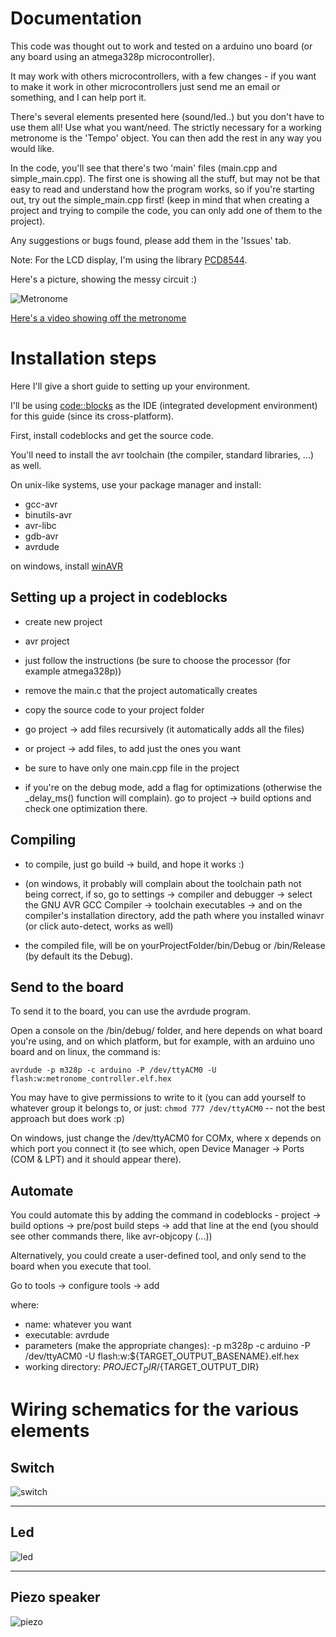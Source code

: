 # Documentation #


This code was thought out to work and tested on a arduino uno board (or any board using an atmega328p microcontroller).

It may work with others microcontrollers, with a few changes - if you want to make it work in other microcontrollers just send me an email or something, and I can help port it.

There's several elements presented here (sound/led..) but you don't have to use them all! Use what you want/need. The strictly necessary for a working metronome is the 'Tempo' object. You can then add the rest in any way you would like.

In the code, you'll see that there's two 'main' files (main.cpp and simple_main.cpp). The first one is showing all the stuff, but may not be that easy to read and understand how the program works, so if you're starting out, try out the simple_main.cpp first!
(keep in mind that when creating a project and trying to compile the code, you can only add one of them to the project).

Any suggestions or bugs found, please add them in the 'Issues' tab.

Note: For the LCD display, I'm using the library [PCD8544](http://code.google.com/p/pcd8544/).

Here's a picture, showing the messy circuit :)

![Metronome](images/metronome.jpg)

[Here's a video showing off the metronome](images/metronome_controller.avi)


# Installation steps #

Here I'll give a short guide to setting up your environment.


I'll be using [code::blocks](http://www.codeblocks.org/) as the IDE (integrated development environment) for this guide (since its cross-platform).


First, install codeblocks and get the source code.



You'll need to install the avr toolchain (the compiler, standard libraries, ...) as well.

On unix-like systems, use your package manager and install:

 * gcc-avr
 * binutils-avr
 * avr-libc
 * gdb-avr
 * avrdude



on windows, install [winAVR](http://winavr.sourceforge.net/)


## Setting up a project in codeblocks ##


 * create new project
 * avr project
 * just follow the instructions (be sure to choose the processor (for example atmega328p))

 * remove the main.c that the project automatically creates
 * copy the source code to your project folder
 * go project -> add files recursively (it automatically adds all the files)
 * or project -> add files, to add just the ones you want
 * be sure to have only one main.cpp file in the project

 * if you're on the debug mode, add a flag for optimizations (otherwise the _delay_ms() function will complain). go to project -> build options and check one optimization there.


## Compiling ##


 * to compile, just go build -> build, and hope it works :)

 * (on windows, it probably will complain about the toolchain path not being correct, if so, go to settings -> compiler and debugger -> select the GNU AVR GCC Compiler -> toolchain executables -> and on the compiler's installation directory, add the path where you installed winavr (or click auto-detect, works as well)

 * the compiled file, will be on yourProjectFolder/bin/Debug or /bin/Release (by default its the Debug).


## Send to the board ##


To send it to the board, you can use the avrdude program.

Open a console on the /bin/debug/ folder, and here depends on what board you're using, and on  which platform, but for example, with an arduino uno board and on linux, the command is:

`avrdude -p m328p -c arduino -P /dev/ttyACM0 -U flash:w:metronome_controller.elf.hex`

You may have to give permissions to write to it (you can add yourself to whatever group it belongs to, or just: `chmod 777 /dev/ttyACM0` -- not the best approach but does work :p)


On windows, just change the /dev/ttyACM0 for COMx, where x depends on which port you connect it (to see which, open Device Manager -> Ports (COM & LPT) and it should appear there).


## Automate ##


You could automate this by adding the command in codeblocks - project -> build options -> pre/post build	steps -> add that line at the end (you should see other commands there, like avr-objcopy (...))

Alternatively, you could create a user-defined tool, and only send to the board when you execute that tool.


Go to tools -> configure tools -> add

where:
 * name: whatever you want
 * executable: avrdude
 * parameters (make the appropriate changes): -p m328p -c arduino -P /dev/ttyACM0 -U flash:w:${TARGET_OUTPUT_BASENAME}.elf.hex
 * working directory: ${PROJECT_DIR}/${TARGET_OUTPUT_DIR}


# Wiring schematics for the various elements #


## Switch ##


![switch](images/switch_schematic.png)

----


## Led ##

![led](images/led_schematic.png)

----


## Piezo speaker ##

![piezo](images/piezo_schematic.png)
